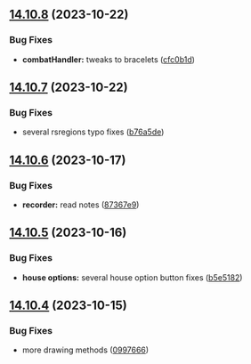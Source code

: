 ## [14.10.8](https://github.com/Torwent/WaspLib/compare/v14.10.7...v14.10.8) (2023-10-22)


### Bug Fixes

* **combatHandler:** tweaks to bracelets ([cfc0b1d](https://github.com/Torwent/WaspLib/commit/cfc0b1de264451a3224ab58d4d8390175d4f163e))



## [14.10.7](https://github.com/Torwent/WaspLib/compare/v14.10.6...v14.10.7) (2023-10-22)


### Bug Fixes

* several rsregions typo fixes ([b76a5de](https://github.com/Torwent/WaspLib/commit/b76a5de5220e5764de99dec17e10f599df1e9ad8))



## [14.10.6](https://github.com/Torwent/WaspLib/compare/v14.10.5...v14.10.6) (2023-10-17)


### Bug Fixes

* **recorder:** read notes ([87367e9](https://github.com/Torwent/WaspLib/commit/87367e985efb68eedcbfcb55cc8345dfeb8abcbd))



## [14.10.5](https://github.com/Torwent/WaspLib/compare/v14.10.4...v14.10.5) (2023-10-16)


### Bug Fixes

* **house options:** several house option button fixes ([b5e5182](https://github.com/Torwent/WaspLib/commit/b5e5182eae2cfaf07513adf59704b1cd486aacfe))



## [14.10.4](https://github.com/Torwent/WaspLib/compare/v14.10.3...v14.10.4) (2023-10-15)


### Bug Fixes

* more drawing methods ([0997666](https://github.com/Torwent/WaspLib/commit/099766656193bf97d4d11cda5dc24652a3158003))



